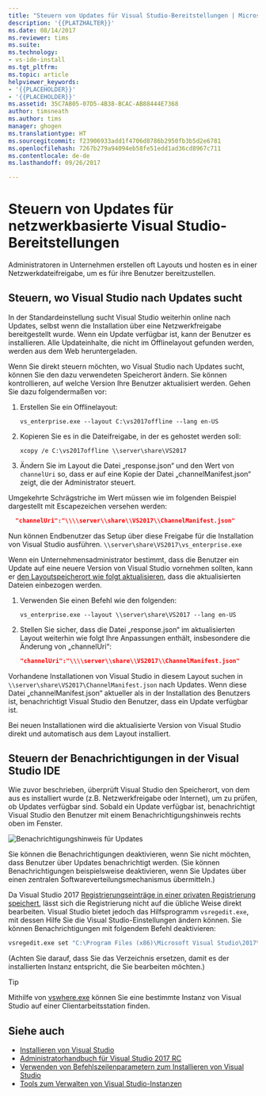 ```yaml
---
title: "Steuern von Updates für Visual Studio-Bereitstellungen | Microsoft-Dokumentation"
description: '{{PLATZHALTER}}'
ms.date: 08/14/2017
ms.reviewer: tims
ms.suite: 
ms.technology:
- vs-ide-install
ms.tgt_pltfrm: 
ms.topic: article
helpviewer_keywords:
- '{{PLACEHOLDER}}'
- '{{PLACEHOLDER}}'
ms.assetid: 35C7AB05-07D5-4B38-BCAC-AB88444E7368
author: timsneath
ms.author: tims
manager: ghogen
ms.translationtype: HT
ms.sourcegitcommit: f23906933add1f4706d8786b2950fb3b5d2e6781
ms.openlocfilehash: 7267b279a94094eb58fe51edd1ad36cd8967c711
ms.contentlocale: de-de
ms.lasthandoff: 09/26/2017

---
```

# <a name="control-updates-to-network-based-visual-studio-deployments"></a>Steuern von Updates für netzwerkbasierte Visual Studio-Bereitstellungen

Administratoren in Unternehmen erstellen oft Layouts und hosten es in einer Netzwerkdateifreigabe, um es für ihre Benutzer bereitzustellen.

## <a name="controlling-where-visual-studio-looks-for-updates"></a>Steuern, wo Visual Studio nach Updates sucht
In der Standardeinstellung sucht Visual Studio weiterhin online nach Updates, selbst wenn die Installation über eine Netzwerkfreigabe bereitgestellt wurde. Wenn ein Update verfügbar ist, kann der Benutzer es installieren. Alle Updateinhalte, die nicht im Offlinelayout gefunden werden, werden aus dem Web heruntergeladen.

Wenn Sie direkt steuern möchten, wo Visual Studio nach Updates sucht, können Sie den dazu verwendeten Speicherort ändern. Sie können kontrollieren, auf welche Version Ihre Benutzer aktualisiert werden. Gehen Sie dazu folgendermaßen vor:

 1. Erstellen Sie ein Offlinelayout:
    ```
    vs_enterprise.exe --layout C:\vs2017offline --lang en-US
    ```
 2. Kopieren Sie es in die Dateifreigabe, in der es gehostet werden soll:
    ```
    xcopy /e C:\vs2017offline \\server\share\VS2017
    ```
 3. Ändern Sie im Layout die Datei „response.json“ und den Wert von `channelUri` so, dass er auf eine Kopie der Datei „channelManifest.json“ zeigt, die der Administrator steuert.

  Umgekehrte Schrägstriche im Wert müssen wie im folgenden Beispiel dargestellt mit Escapezeichen versehen werden:

  ```json
    "channelUri":"\\\\server\\share\\VS2017\\ChannelManifest.json"
  ```

 Nun können Endbenutzer das Setup über diese Freigabe für die Installation von Visual Studio ausführen.
    ```
    \\server\share\VS2017\vs_enterprise.exe
    ```

Wenn ein Unternehmensadministrator bestimmt, dass die Benutzer ein Update auf eine neuere Version von Visual Studio vornehmen sollten, kann er [den Layoutspeicherort wie folgt aktualisieren](update-a-network-installation-of-visual-studio.md), dass die aktualisierten Dateien einbezogen werden.

 1. Verwenden Sie einen Befehl wie den folgenden:
    ```
    vs_enterprise.exe --layout \\server\share\VS2017 --lang en-US
    ```
 2. Stellen Sie sicher, dass die Datei „response.json“ im aktualisierten Layout weiterhin wie folgt Ihre Anpassungen enthält, insbesondere die Änderung von „channelUri“:
    ```json
    "channelUri":"\\\\server\\share\\VS2017\\ChannelManifest.json"
    ```
 Vorhandene Installationen von Visual Studio in diesem Layout suchen in `\\server\share\VS2017\ChannelManifest.json` nach Updates. Wenn diese Datei „channelManifest.json“ aktueller als in der Installation des Benutzers ist, benachrichtigt Visual Studio den Benutzer, dass ein Update verfügbar ist.

 Bei neuen Installationen wird die aktualisierte Version von Visual Studio direkt und automatisch aus dem Layout installiert.

## <a name="controlling-notifications-in-the-visual-studio-ide"></a>Steuern der Benachrichtigungen in der Visual Studio IDE
Wie zuvor beschrieben, überprüft Visual Studio den Speicherort, von dem aus es installiert wurde (z.B. Netzwerkfreigabe oder Internet), um zu prüfen, ob Updates verfügbar sind. Sobald ein Update verfügbar ist, benachrichtigt Visual Studio den Benutzer mit einem Benachrichtigungshinweis rechts oben im Fenster.

 ![Benachrichtigungshinweis für Updates](media/notification-flag.png)

Sie können die Benachrichtigungen deaktivieren, wenn Sie nicht möchten, dass Benutzer über Updates benachrichtigt werden. (Sie können Benachrichtigungen beispielsweise deaktivieren, wenn Sie Updates über einen zentralen Softwareverteilungsmechanismus übermitteln.)

Da Visual Studio 2017 [Registrierungseinträge in einer privaten Registrierung speichert](tools-for-managing-visual-studio-instances.md#editing-the-registry-for-a-visual-studio-instance), lässt sich die Registrierung nicht auf die übliche Weise direkt bearbeiten. Visual Studio bietet jedoch das Hilfsprogramm `vsregedit.exe`, mit dessen Hilfe Sie die Visual Studio-Einstellungen ändern können. Sie können Benachrichtigungen mit folgendem Befehl deaktivieren:

```cmd
vsregedit.exe set "C:\Program Files (x86)\Microsoft Visual Studio\2017\Enterprise" HKCU ExtensionManager AutomaticallyCheckForUpdates2Override dword 0 
```
(Achten Sie darauf, dass Sie das Verzeichnis ersetzen, damit es der installierten Instanz entspricht, die Sie bearbeiten möchten.)

> [!TIP]
> Mithilfe von [vswhere.exe](tools-for-managing-visual-studio-instances.md#detecting-existing-visual-studio-instances) können Sie eine bestimmte Instanz von Visual Studio auf einer Clientarbeitsstation finden.

## <a name="see-also"></a>Siehe auch
* [Installieren von Visual Studio](install-visual-studio.md)
* [Administratorhandbuch für Visual Studio 2017 RC](visual-studio-administrator-guide.md)
* [Verwenden von Befehlszeilenparametern zum Installieren von Visual Studio](use-command-line-parameters-to-install-visual-studio.md)
* [Tools zum Verwalten von Visual Studio-Instanzen](tools-for-managing-visual-studio-instances.md)

